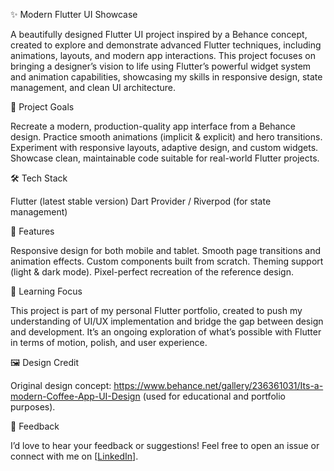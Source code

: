 ✨ Modern Flutter UI Showcase

A beautifully designed Flutter UI project inspired by a Behance concept, created to explore and demonstrate advanced Flutter techniques, including animations, layouts, and modern app interactions.
This project focuses on bringing a designer’s vision to life using Flutter’s powerful widget system and animation capabilities, showcasing my skills in responsive design, state management, and clean UI architecture.

🎯 Project Goals

Recreate a modern, production-quality app interface from a Behance design.
Practice smooth animations (implicit & explicit) and hero transitions.
Experiment with responsive layouts, adaptive design, and custom widgets.
Showcase clean, maintainable code suitable for real-world Flutter projects.

🛠️ Tech Stack

Flutter (latest stable version)
Dart
Provider / Riverpod (for state management)

🚀 Features

Responsive design for both mobile and tablet.
Smooth page transitions and animation effects.
Custom components built from scratch.
Theming support (light & dark mode).
Pixel-perfect recreation of the reference design.

🧠 Learning Focus

This project is part of my personal Flutter portfolio, created to push my understanding of UI/UX implementation and bridge the gap between design and development. It’s an ongoing exploration of what’s possible with Flutter in terms of motion, polish, and user experience.

🖼️ Design Credit

Original design concept: https://www.behance.net/gallery/236361031/Its-a-modern-Coffee-App-UI-Design (used for educational and portfolio purposes).

💬 Feedback

I’d love to hear your feedback or suggestions! Feel free to open an issue or connect with me on [[LinkedIn](https://www.linkedin.com/in/kverkholomova/)].